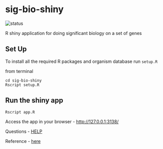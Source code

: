 # sig-bio-shiny

![status](https://img.shields.io/badge/status-work%20in%20progress-orange)

R shiny application for doing significant biology on a set of genes

## Set Up
To install all the required R packages and organism database run `setup.R`

from terminal
```
cd sig-bio-shiny
Rscript setup.R
```

## Run the shiny app
```
Rscript app.R
```
Access the app in your browser - 
http://127.0.0.1:3138/

Questions - [HELP](HELP.md)

Reference - [here](reference.md)